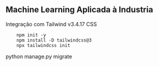 ## Machine Learning Aplicada à Industria 

Integração com Tailwind v3.4.17 CSS
```
    npm init -y
    npm install -D tailwindcss@3
    npx tailwindcss init
```

python manage.py migrate
